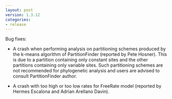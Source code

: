 ```yaml
---
layout: post
version: 1.3.12
categories: 
- release
---
```



Bug fixes:

* A crash when performing analysis on partitioning schemes produced by the k-means algorithm of PartitionFinder (reported by Pete Hosner). This is due to a partition containing only constant sites and the other partitions containing only variable sites. Such partitioning schemes are not recommended for phylogenetic analysis and users are advised to consult PartitionFinder author.

* A crash with too high or too low rates for FreeRate model (reported by Hermes Escalona and Adrian Arellano Davin).
